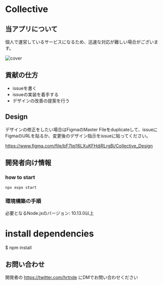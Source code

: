 # Collective

## 当アプリについて
個人で運営しているサービスになるため、迅速な対応が難しい場合がございます。


![cover](https://github.com/hrtn/Collective/blob/master/src/img/cover.png)

## 貢献の仕方
- issueを書く
- issueの実装を着手する
- デザインの改善の提案を行う

## Design
デザインの修正をしたい場合はFigmaのMaster Fileをduplicateして、issueにFigmaのURLを貼るか、変更後のデザイン指示をissueに貼ってください。

https://www.figma.com/file/bF7Iqj16LXuKFHdjRLrgBi/Collective_Design

## 開発者向け情報 

### how to start
`npx expo start`


### 環境構築の手順
必要となるNode.jsのバージョン: 10.13.0以上

# install dependencies
$ npm install


## お問い合わせ
開発者の https://twitter.com/hrtnde にDMでお問い合わせください
